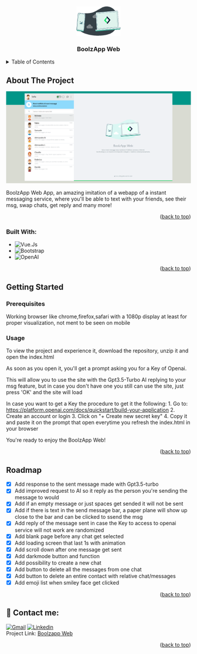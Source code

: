 
<br />
<div align="center" id="readme-top">
  <a href="">
    <img src="img/logo.png" alt="Logo" width="120" height="80">
  </a>

  <h3 align="center">BoolzApp Web</h3>

</div>



<details>
  <summary>Table of Contents</summary>
  <ol>
    <li>
      <a href="#about-the-project">About The Project</a>
      <ul>
        <li><a href="#built-with">Built With</a></li>
      </ul>
    </li>
    <li>
      <a href="#getting-started">Getting Started</a>
      <ul>
        <li><a href="#prerequisites">Prerequisites</a></li>
        <li><a href="#usage">Usage</a></li>
      </ul>
    </li>
    <li><a href="#roadmap">Roadmap</a></li>
    <li><a href="#contact">Contact</a></li>
  </ol>
</details>



## About The Project

<img src="img/project.png" alt="Project picture" width="600" height="250">

BoolzApp Web App, an amazing imitation of a webapp of a instant messaging service, where you'll be able to text with your friends, see their msg, swap chats, get reply and many more!

<p align="right">(<a href="#readme-top">back to top</a>)</p>



### Built With:

* ![Vue.Js](https://img.shields.io/badge/Vue.js-4FC08D.svg?style=for-the-badge&labelColor=black&logo=vuedotjs&logoColor=4FC08D)
* ![Bootstrap](https://img.shields.io/badge/Bootstrap-7952B3.svg?style=for-the-badge&labelColor=black&logo=Bootstrap&logoColor=7952B3)
* ![OpenAI](https://img.shields.io/badge/OpenAI-412991.svg?style=for-the-badge&labelColor=black&logo=OpenAI&logoColor=white)

<p align="right">(<a href="#readme-top">back to top</a>)</p>



## Getting Started

### Prerequisites

Working browser like chrome,firefox,safari with a 1080p display at least for proper visualization, not ment to be seen on mobile
<br>


### Usage

To view the project and experience it, download the repository, unzip it and open the index.html

As soon as you open it, you'll get a prompt asking you for a Key of Openai.

This will allow you to use the site with the Gpt3.5-Turbo AI replying to your msg feature, but in case you don't have one you still can use the site, just press 'OK' and the site will load

In case you want to get a Key the procedure to get it the following:
      1. Go to: https://platform.openai.com/docs/quickstart/build-your-application
      2. Create an account or login
      3. Click on "+ Create new secret key"
      4. Copy it and paste it on the prompt that open everytime you refresh the index.html in your browser

You're ready to enjoy the BoolzApp Web!

<p align="right">(<a href="#readme-top">back to top</a>)</p>



## Roadmap

- [x] Add response to the sent message made with Gpt3.5-turbo
- [x] Add improved request to AI so it reply as the person you're sending the message to would
- [x] Add if an empty message or just spaces get sended it will not be sent
- [x] Add if there is text in the send message bar, a paper plane will show up close to the bar and can be clicked to ssend the msg
- [x] Add reply of the message sent in case the Key to access to openai service will not work are randomized
- [x] Add blank page before any chat get selected
- [x] Add loading screen that last 1s with animation
- [x] Add scroll down after one message get sent
- [x] Add darkmode button and function
- [x] Add possibility to create a new chat
- [x] Add button to delete all the messages from one chat
- [x] Add button to delete an entire contact with relative chat/messages
- [x] Add emoji list when smiley face get clicked

<p align="right">(<a href="#readme-top">back to top</a>)</p>




## 📧 Contact me:
[![Gmail](https://img.shields.io/badge/Gmail-EA4335.svg?style=plastic&logo=Gmail&logoColor=white)](mailto:gabriele.majocchi@gmail.com)
[![Linkedin](https://img.shields.io/badge/LinkedIn-0A66C2.svg?style=plastic&logo=LinkedIn&logoColor=white)](https://www.linkedin.com/in/gabriele-majocchi-64185127a/)
</br>
Project Link: [Boolzapp Web](https://github.com/GabrieleMajocchi/vue-boolzapp/tree/main/bonus)

<p align="right">(<a href="#readme-top">back to top</a>)</p>

<!-- MARKDOWN LINKS & IMAGES -->
[Vue.js]: https://img.shields.io/badge/Vue.js-35495E?style=for-the-badge&logo=vuedotjs&logoColor=4FC08D
[Vue-url]: https://vuejs.org/
[Bootstrap.com]: https://img.shields.io/badge/Bootstrap-563D7C?style=for-the-badge&logo=bootstrap&logoColor=white
[Bootstrap-url]: https://getbootstrap.com
